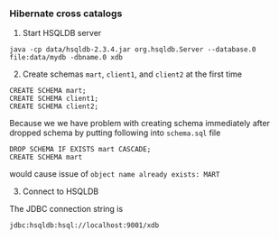### Hibernate cross catalogs

1. Start HSQLDB server

```
java -cp data/hsqldb-2.3.4.jar org.hsqldb.Server --database.0 file:data/mydb -dbname.0 xdb
```

2. Create schemas `mart`, `client1`, and `client2` at the first time

```
CREATE SCHEMA mart;
CREATE SCHEMA client1;
CREATE SCHEMA client2;
```

Because we we have problem with creating schema immediately after dropped schema by putting following into `schema.sql` file

```
DROP SCHEMA IF EXISTS mart CASCADE;
CREATE SCHEMA mart
```
would cause issue of `object name already exists: MART`

3. Connect to HSQLDB

The JDBC connection string is

```
jdbc:hsqldb:hsql://localhost:9001/xdb
```